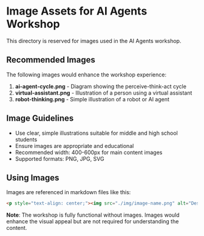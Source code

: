 # Image Assets for AI Agents Workshop

This directory is reserved for images used in the AI Agents workshop.

## Recommended Images

The following images would enhance the workshop experience:

1. **ai-agent-cycle.png** - Diagram showing the perceive-think-act cycle
2. **virtual-assistant.png** - Illustration of a person using a virtual assistant
3. **robot-thinking.png** - Simple illustration of a robot or AI agent

## Image Guidelines

- Use clear, simple illustrations suitable for middle and high school students
- Ensure images are appropriate and educational
- Recommended width: 400-600px for main content images
- Supported formats: PNG, JPG, SVG

## Using Images

Images are referenced in markdown files like this:
```markdown
<p style="text-align: center;"><img src="./img/image-name.png" alt="Description" width="50%"/></p>
```

**Note**: The workshop is fully functional without images. Images would enhance the visual appeal but are not required for understanding the content.
